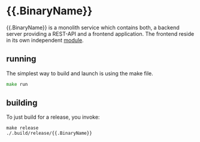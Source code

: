 # {{.BinaryName}}
{{.BinaryName}} is a monolith service which contains both, a backend server
providing a REST-API and a frontend application. The frontend reside in its own
independent [module](webapp/README.md).

## running
The simplest way to build and launch is using the make file.

```go
make run
```

## building
To just build for a release, you invoke:

```
make release
./.build/release/{{.BinaryName}}
```